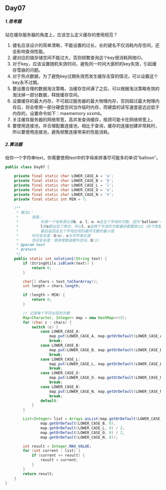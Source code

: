 ## Day07

##### 1.思考题

站在缓存服务器的角度上，应该怎么定义缓存的使用规范？

1. 键名应该设计的简单清晰，不能设置的过长，长的键名不仅消耗内存空间，还会影响查询性能。
2. 键对应的值存储空间不能过大，否则频繁查询这个key很消耗网络IO。
3. 对于key，应该设置随机失效时间，避免同一时间大面积的key失效，引起缓存雪崩的问题。
4. 对于热点数据，为了避免key过期失效而发生缓存击穿的情况，可以设置这个key永不过期。
5. 要设置合理的数据淘汰策略，当缓存空间满了之后，可以根据淘汰策略有效的淘汰掉一部分数据，释放缓存空间。
6. 设置缓存的最大内存，不可超过服务器的最大物理内存，否则超过最大物理内存后，将会使用一部分硬盘空间当作临时内存，而硬盘的读写速度是远远低于内存的，设置命令如下：maxmemory xxxmb。
7. 关注缓存服务器的网络带宽，高并发查询缓存，瓶颈可能卡在网络带宽上。
8. 要使用连接池，并合理配置连接池，相比于查询，缓存的连接创建非常耗时，所以要使用连接池，避免频繁连接带来的性能消耗。

##### 2.算法题

给你一个字符串text，你需要使用text中的字母来拼凑尽可能多的单词"balloon"。

```java
public class Day07 {

    private final static char LOWER_CASE_A = 'a';
    private final static char LOWER_CASE_B = 'b';
    private final static char LOWER_CASE_L = 'l';
    private final static char LOWER_CASE_O = 'o';
    private final static char LOWER_CASE_N = 'n';
    private final static int MIN = 7;

    /**
     * 解法1：
     *      思路：
     *          利用一个哈希表记录b、a、l、o、n这五个字母的次数，因为"balloon"单词中，
     *          l和o都出现了两次，所以l、o这两个字母的次数最终都要除以2（向下取整），
     *          最后返回这五个字母出现的最终次数的最小值
     *      时间复杂度：O(n)，n为字符串长度
     *      空间复杂度：使用常数级额外空间，O(1)
     * @param text
     * @return
     */
    public static int solution1(String text) {
        if (StringUtils.isBlank(text)) {
            return 0;
        }

        char[] chars = text.toCharArray();
        int length = chars.length;

        if (length < MIN) {
            return 0;
        }

        // 记录每个字符出现的次数
        Map<Character, Integer> map = new HashMap<>(5);
        for (char c : chars) {
            switch (c) {
                case LOWER_CASE_A:
                    map.put(LOWER_CASE_A, map.getOrDefault(LOWER_CASE_A, 0) + 1);
                    break;
                case LOWER_CASE_B:
                    map.put(LOWER_CASE_B, map.getOrDefault(LOWER_CASE_B, 0) + 1);
                    break;
                case LOWER_CASE_L:
                    map.put(LOWER_CASE_L, map.getOrDefault(LOWER_CASE_L, 0) + 1);
                    break;
                case LOWER_CASE_O:
                    map.put(LOWER_CASE_O, map.getOrDefault(LOWER_CASE_O, 0) + 1);
                    break;
                case LOWER_CASE_N:
                    map.put(LOWER_CASE_N, map.getOrDefault(LOWER_CASE_N, 0) + 1);
                    break;
                default:
            }
        }

        List<Integer> list = Arrays.asList(map.getOrDefault(LOWER_CASE_A, 0),
                map.getOrDefault(LOWER_CASE_B, 0),
                map.getOrDefault(LOWER_CASE_L, 0) / 2,
                map.getOrDefault(LOWER_CASE_O, 0) / 2,
                map.getOrDefault(LOWER_CASE_N, 0));

        int result = Integer.MAX_VALUE;
        for (int current : list) {
            if (current <= result) {
                result = current;
            }
        }
        return result;
    }
}
```